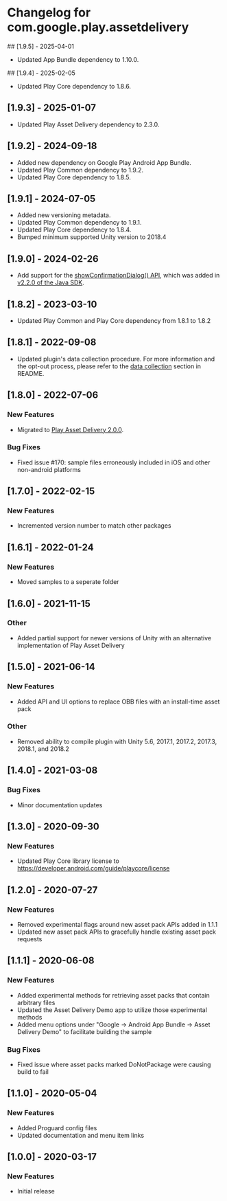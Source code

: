 # Changelog for com.google.play.assetdelivery

## [1.9.5] - 2025-04-01
- Updated App Bundle dependency to 1.10.0.

## [1.9.4] - 2025-02-05
- Updated Play Core dependency to 1.8.6.

## [1.9.3] - 2025-01-07
- Updated Play Asset Delivery dependency to 2.3.0.

## [1.9.2] - 2024-09-18
- Added new dependency on Google Play Android App Bundle.
- Updated Play Common dependency to 1.9.2.
- Updated Play Core dependency to 1.8.5.

## [1.9.1] - 2024-07-05
- Added new versioning metadata.
- Updated Play Common dependency to 1.9.1.
- Updated Play Core dependency to 1.8.4.
- Bumped minimum supported Unity version to 2018.4

## [1.9.0] - 2024-02-26
- Add support for the [showConfirmationDialog() API](https://developer.android.com/reference/com/google/android/play/core/assetpacks/AssetPackManager.html#showConfirmationDialog(androidx.activity.result.ActivityResultLauncher%3Candroidx.activity.result.IntentSenderRequest%3E)), which was added in [v2.2.0 of the Java SDK](https://developer.android.com/reference/com/google/android/play/core/release-notes-asset_delivery#2-2-0).

## [1.8.2] - 2023-03-10
- Updated Play Common and Play Core dependency from 1.8.1 to 1.8.2

## [1.8.1] - 2022-09-08
- Updated plugin's data collection procedure. For more information and the opt-out
  process, please refer to the [data collection](https://github.com/google/play-unity-plugins#data-collection)
  section in README.

## [1.8.0] - 2022-07-06
### New Features
- Migrated to [Play Asset Delivery 2.0.0](https://developer.android.com/reference/com/google/android/play/core/release-notes-asset_delivery#2-0-0).

### Bug Fixes
- Fixed issue #170: sample files erroneously included in iOS and other non-android platforms

## [1.7.0] - 2022-02-15
### New Features
- Incremented version number to match other packages

## [1.6.1] - 2022-01-24
### New Features
 - Moved samples to a seperate folder

## [1.6.0] - 2021-11-15
### Other
 - Added partial support for newer versions of Unity with an alternative implementation of Play Asset Delivery

## [1.5.0] - 2021-06-14
### New Features
 - Added API and UI options to replace OBB files with an install-time asset pack
### Other
 - Removed ability to compile plugin with Unity 5.6, 2017.1, 2017.2, 2017.3, 2018.1, and 2018.2

## [1.4.0] - 2021-03-08
### Bug Fixes
 - Minor documentation updates

## [1.3.0] - 2020-09-30
### New Features
 - Updated Play Core library license to https://developer.android.com/guide/playcore/license

## [1.2.0] - 2020-07-27
### New Features
 - Removed experimental flags around new asset pack APIs added in 1.1.1
 - Updated new asset pack APIs to gracefully handle existing asset pack requests

## [1.1.1] - 2020-06-08
### New Features
 - Added experimental methods for retrieving asset packs that contain arbitrary files
 - Updated the Asset Delivery Demo app to utilize those experimental methods
 - Added menu options under "Google -> Android App Bundle -> Asset Delivery Demo" to facilitate building the sample
### Bug Fixes
 - Fixed issue where asset packs marked DoNotPackage were causing build to fail

## [1.1.0] - 2020-05-04
### New Features
 - Added Proguard config files
 - Updated documentation and menu item links

## [1.0.0] - 2020-03-17
### New Features
 - Initial release

